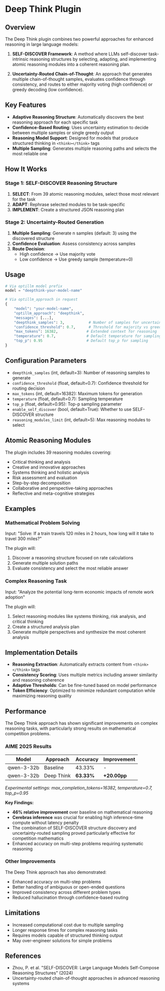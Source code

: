 # Deep Think Plugin

## Overview

The Deep Think plugin combines two powerful approaches for enhanced reasoning in large language models:

1. **SELF-DISCOVER Framework**: A method where LLMs self-discover task-intrinsic reasoning structures by selecting, adapting, and implementing atomic reasoning modules into a coherent reasoning plan.

2. **Uncertainty-Routed Chain-of-Thought**: An approach that generates multiple chain-of-thought samples, evaluates confidence through consistency, and routes to either majority voting (high confidence) or greedy decoding (low confidence).

## Key Features

- **Adaptive Reasoning Structure**: Automatically discovers the best reasoning approach for each specific task
- **Confidence-Based Routing**: Uses uncertainty estimation to decide between multiple samples or single greedy output
- **Reasoning Model Support**: Designed for models that produce structured thinking in `<think></think>` tags
- **Multiple Sampling**: Generates multiple reasoning paths and selects the most reliable one

## How It Works

### Stage 1: SELF-DISCOVER Reasoning Structure

1. **SELECT**: From 39 atomic reasoning modules, select those most relevant for the task
2. **ADAPT**: Rephrase selected modules to be task-specific
3. **IMPLEMENT**: Create a structured JSON reasoning plan

### Stage 2: Uncertainty-Routed Generation

1. **Multiple Sampling**: Generate n samples (default: 3) using the discovered structure
2. **Confidence Evaluation**: Assess consistency across samples
3. **Route Decision**: 
   - High confidence → Use majority vote
   - Low confidence → Use greedy sample (temperature=0)

## Usage

```python
# Via optillm model prefix
model = "deepthink-your-model-name"

# Via optillm_approach in request
{
    "model": "your-model-name",
    "optillm_approach": "deepthink",
    "messages": [...],
    "deepthink_samples": 3,           # Number of samples for uncertainty routing
    "confidence_threshold": 0.7,      # Threshold for majority vs greedy routing
    "max_tokens": 16382,             # Extended context for reasoning
    "temperature": 0.7,              # Default temperature for sampling
    "top_p": 0.95                    # Default top_p for sampling
}
```

## Configuration Parameters

- `deepthink_samples` (int, default=3): Number of reasoning samples to generate
- `confidence_threshold` (float, default=0.7): Confidence threshold for routing decision
- `max_tokens` (int, default=16382): Maximum tokens for generation
- `temperature` (float, default=0.7): Sampling temperature
- `top_p` (float, default=0.95): Top-p sampling parameter
- `enable_self_discover` (bool, default=True): Whether to use SELF-DISCOVER structure
- `reasoning_modules_limit` (int, default=5): Max reasoning modules to select

## Atomic Reasoning Modules

The plugin includes 39 reasoning modules covering:
- Critical thinking and analysis
- Creative and innovative approaches  
- Systems thinking and holistic analysis
- Risk assessment and evaluation
- Step-by-step decomposition
- Collaborative and perspective-taking approaches
- Reflective and meta-cognitive strategies

## Examples

### Mathematical Problem Solving
Input: "Solve: If a train travels 120 miles in 2 hours, how long will it take to travel 300 miles?"

The plugin will:
1. Discover a reasoning structure focused on rate calculations
2. Generate multiple solution paths
3. Evaluate consistency and select the most reliable answer

### Complex Reasoning Task
Input: "Analyze the potential long-term economic impacts of remote work adoption"

The plugin will:
1. Select reasoning modules like systems thinking, risk analysis, and critical thinking
2. Create a structured analysis plan
3. Generate multiple perspectives and synthesize the most coherent analysis

## Implementation Details

- **Reasoning Extraction**: Automatically extracts content from `<think></think>` tags
- **Consistency Scoring**: Uses multiple metrics including answer similarity and reasoning coherence
- **Adaptive Thresholds**: Can be fine-tuned based on model performance
- **Token Efficiency**: Optimized to minimize redundant computation while maximizing reasoning quality

## Performance

The Deep Think approach has shown significant improvements on complex reasoning tasks, with particularly strong results on mathematical competition problems.

### AIME 2025 Results

| Model | Approach | Accuracy | Improvement |
|-------|----------|----------|-------------|
| qwen-3-32b | Baseline | 43.33% | - |
| qwen-3-32b | Deep Think | **63.33%** | **+20.00pp** |

*Experimental settings: max_completion_tokens=16382, temperature=0.7, top_p=0.95*

**Key Findings:**
- **46% relative improvement** over baseline on mathematical reasoning
- **Cerebras inference** was crucial for enabling high inference-time compute without latency penalty
- The combination of SELF-DISCOVER structure discovery and uncertainty-routed sampling proved particularly effective for competition mathematics
- Enhanced accuracy on multi-step problems requiring systematic reasoning

### Other Improvements

The Deep Think approach has also demonstrated:
- Enhanced accuracy on multi-step problems
- Better handling of ambiguous or open-ended questions
- Improved consistency across different problem types
- Reduced hallucination through confidence-based routing

## Limitations

- Increased computational cost due to multiple sampling
- Longer response times for complex reasoning tasks
- Requires models capable of structured thinking output
- May over-engineer solutions for simple problems

## References

- Zhou, P. et al. "SELF-DISCOVER: Large Language Models Self-Compose Reasoning Structures" (2024)
- Uncertainty-routed chain-of-thought approaches in advanced reasoning systems
